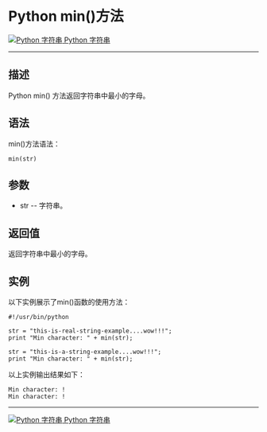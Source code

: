 Python min()方法
==============

 [![Python 字符串](../images/up.gif) Python 字符串](python-strings.html)

* * *

描述
--

Python min() 方法返回字符串中最小的字母。

语法
--

min()方法语法：
```
min(str)
```
参数
--

*   str -- 字符串。

返回值
---

返回字符串中最小的字母。

实例
--

以下实例展示了min()函数的使用方法：
```
#!/usr/bin/python

str = "this-is-real-string-example....wow!!!";
print "Min character: " + min(str);

str = "this-is-a-string-example....wow!!!";
print "Min character: " + min(str);
```
以上实例输出结果如下：
```
Min character: !
Min character: !
```
* * *

 [![Python 字符串](../images/up.gif) Python 字符串](python-strings.html)
